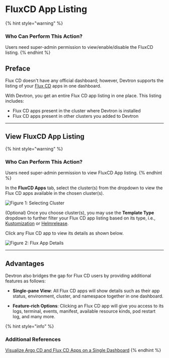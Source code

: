 # FluxCD App Listing

{% hint style="warning" %}
### Who Can Perform This Action?
Users need super-admin permission to view/enable/disable the FluxCD listing.
{% endhint %}

## Preface

Flux CD doesn't have any official dashboard; however, Devtron supports the listing of your [Flux CD](https://fluxcd.io/) apps in one dashboard.

With Devtron, you get an entire Flux CD app listing in one place. This listing includes:
* Flux CD apps present in the cluster where Devtron is installed
* Flux CD apps present in other clusters you added to Devtron

---

## View FluxCD App Listing

{% hint style="warning" %}
### Who Can Perform This Action?
Users need super-admin permission to view FluxCD App listing.
{% endhint %}

In the **FluxCD Apps** tab, select the cluster(s) from the dropdown to view the Flux CD apps available in the chosen cluster(s).

![Figure 1: Selecting Cluster](https://devtron-public-asset.s3.us-east-2.amazonaws.com/images/creating-application/fluxcd/cluster-selection.jpg)

(Optional) Once you choose cluster(s), you may use the **Template Type** dropdown to further filter your Flux CD app listing based on its type, i.e., [Kustomization](https://fluxcd.io/flux/components/kustomize/kustomizations/) or [Helmrelease](https://fluxcd.io/flux/components/helm/helmreleases/).

Click any Flux CD app to view its details as shown below.

![Figure 2: Flux App Details](https://devtron-public-asset.s3.us-east-2.amazonaws.com/images/creating-application/fluxcd/app-details-flux.gif)

---

## Advantages

Devtron also bridges the gap for Flux CD users by providing additional features as follows:

<!-- * **Resource Scanning**: You can scan for vulnerabilities using Devtron's [resource scanning](../../user-guide/security-features.md#from-app-details) feature. [![](https://devtron-public-asset.s3.us-east-2.amazonaws.com/images/elements/EnterpriseTag.svg)](https://devtron.ai/pricing) -->

* **Single-pane View**: All Flux CD apps will show details such as their app status, environment, cluster, and namespace together in one dashboard. 

* **Feature-rich Options**: Clicking an Flux CD app will give you access to its logs, terminal, events, manifest, available resource kinds, pod restart log, and many more.

{% hint style="info" %}
### Additional References
[Visualize Argo CD and Flux CD Apps on a Single Dashboard](https://devtron.ai/blog/devtrons-september-2024-release-now-visualize-your-argo-cd-and-flux-cd-applications-on-a-single-dashboard/)
{% endhint %}